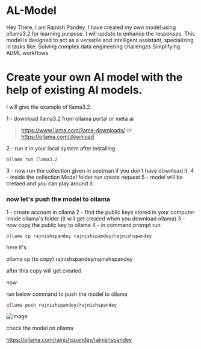 # AL-Model
Hey There, I am Rajnish Pandey. I have created my own model using ollama3.2 for learning purpose. I will update to enhance the responses.  This model is designed to act as a versatile and intelligent assistant, specializing in tasks like: Solving complex data engineering challenges Simplifying AI/ML workflows

# Create your own AI model with the help of existing AI models.
I will give the example of llama3.2.

1 - download llama3.2 from ollama portal or meta ai
>  https://www.llama.com/llama-downloads/
or
>  https://ollama.com/download

2 - run it in your local system after installing
```shell
ollama run llama3.2
```

3 - now run the collection given in postman if you don't have download it.
4 - inside the collection Model folder run create request
5 - model will be cretaed and you can play around it.

### now let's push the model to ollama

1 - create account in ollama
2 - find the public keys stored in your computer inside ollama's folder (it will get created when you download ollama)
3 - now copy the public key to ollama
4 - in command prompt run
```shell
ollama cp rajnishspandey rajnishspandey/rajnishspandey
```
here it's

ollama cp (to copy) rajnishspandey<ollama user name>/rajnishspandey<model name>

after this copy will get created

now 

run below command to push the model to ollama
```shell
ollama push rajnishspandey/rajnishspandey
```

![image](https://github.com/user-attachments/assets/a326f148-473c-4196-acc8-92a6e5fdf135)


check the model on ollama

https://ollama.com/rajnishspandey/rajnishspandey
